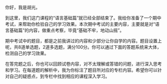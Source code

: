 
你好，我是胡光。

到这里，我们这门课程的“语言基础篇”就已经全部结束了。我给你准备了一个期中考试，来帮助你检验自己的学习效果。本次期中考试的主要内容，主要就是对“语言基础篇”的内容，做重点考察，毕竟“基础不牢，地动山摇”。

期中考试中的题目，都是之前我讲过的内容和少部分让你自学的内容。题目设置上呢，共8道单选题，2道多选题，满分100分。你可以通过下面的答题系统来大体，检测自己的学习效果。

[<img src="https://static001.geekbang.org/resource/image/28/a4/28d1be62669b4f3cc01c36466bf811a4.png" alt="">](http://time.geekbang.org/quiz/intro?act_id=76&exam_id=96)<br>
在答完题之后，你也可以回顾试卷内容，对不太理解或答错的问题，进行深入思考和学习。在每道题的解析中，我为你标注了题目所对应的专栏内容。希望你可以针对自己的疑惑点，到专栏中找到相应的课程深入学习。
